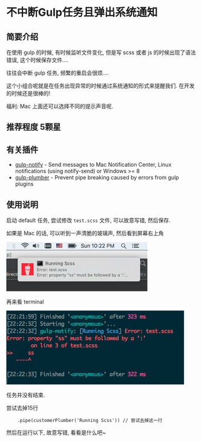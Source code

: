 # 不中断Gulp任务且弹出系统通知

## 简要介绍

在使用 gulp 的时候, 有时候监听文件变化, 但是写 scss 或者 js 的时候出现了语法错误, 这个时候保存文件....

往往会中断 gulp 任务, 频繁的重启会很烦....

这个小组合呢就是在任务出现异常的时候通过系统通知的形式来提醒我们. 在开发的时候还是很棒的!

福利: Mac 上面还可以选择不同的提示声音呢.

## 推荐程度 5颗星

## 有关插件

+ [gulp-notify](https://github.com/mikaelbr/gulp-notify) - Send messages to Mac Notification Center, Linux notifications (using notify-send) or Windows >= 8
+ [gulp-plumber](https://github.com/floatdrop/gulp-plumber) - Prevent pipe breaking caused by errors from gulp plugins

## 使用说明

启动 default 任务, 尝试修改 `test.scss` 文件, 可以故意写错, 然后保存.

如果是 Mac 的话, 可以听到一声清脆的玻璃声, 然后看到屏幕右上角

![notify.png](./notify.png)

再来看 terminal

![terminal.png](./terminal.png)

任务并没有结束.

尝试去掉15行

```
    .pipe(customerPlumber('Running Scss')) // 尝试去掉这一行
```

然后在运行以下, 故意写错, 看看是什么吧~